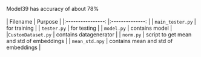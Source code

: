 Model39 has accuracy of about 78% <br>
<br>
| Filename 	|  Purpose  	|
|:----------------:	|:--------------:	|
| `main_tester.py` 	|  for training  	|
|    `tester.py`   	|   for testing  	|
|    `model.py`    	| contains model 	| 
|`CustomDataset.py` | contains datagenerator |
| `norm.py`         | script to get mean and std of embeddings |
|     `mean_std.npy`    |  contains mean and std of embeddings |
